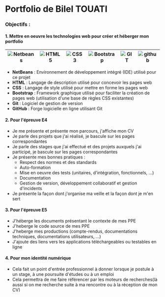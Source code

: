 # Portfolio de Bilel TOUATI
### Objectifs :

#### 1. Mettre en oeuvre les technologies web pour créer et héberger mon portfolio

| ![Netbeans](https://upload.wikimedia.org/wikipedia/commons/thumb/9/98/Apache_NetBeans_Logo.svg/langfr-110px-Apache_NetBeans_Logo.svg.png) | ![HTML5](https://upload.wikimedia.org/wikipedia/commons/thumb/6/61/HTML5_logo_and_wordmark.svg/langfr-130px-HTML5_logo_and_wordmark.svg.png) | ![CSS3](https://upload.wikimedia.org/wikipedia/commons/thumb/d/d5/CSS3_logo_and_wordmark.svg/langfr-130px-CSS3_logo_and_wordmark.svg.png) | ![Bootstrap](https://upload.wikimedia.org/wikipedia/commons/thumb/b/b2/Bootstrap_logo.svg/langfr-220px-Bootstrap_logo.svg.png) | ![GIT](https://upload.wikimedia.org/wikipedia/commons/thumb/e/e0/Git-logo.svg/langfr-220px-Git-logo.svg.png) | ![github](https://upload.wikimedia.org/wikipedia/commons/thumb/9/91/Octicons-mark-github.svg/220px-Octicons-mark-github.svg.png)
| ----- | ----- | ----- | ----- | ----- | ----- |

- **NetBeans** : Environnement de développement intégré (IDE) utilisé pour ce projet
- **HTML** : Langage de description utilisé pour concevoir les pages web
- **CSS** : Langage de style utilisé pour mettre en forme les pages web
- **Bootstrap** : Framework graphique utilisé pour faciliter la création de pages web (utilisation d'une base de règles CSS existantes)
- **Git** : Logiciel de gestion de version
- **GitHub** : Forge logicielle en ligne utilisant Git

#### 2. Pour l'épreuve E4

- Je me présente et présente mon parcours, j'affiche mon CV
- Je parle des projets que j'ai réalisé, je bascule sur les pages correspondantes
- Je parle des stages que j'ai effectué et des projets auxquels j'ai participé, je bascule sur les pages correspondantes
- Je présente mes bonnes pratiques :
    - Respect des normes et des standards
    - Auto-formation
    - Mise en oeuvre des tests (unitaires, d'intégration, fonctionnels, ...)
    - Documentation
    - Gestion de version, développement collaboratif et gestion d'incidents
- Je présente la façon dont j'organise ma veille et la façon dont je m'en sert

#### 3. Pour l'épreuve E5

- J'héberge les documents présentant le contexte de mes PPE
- J'heberge le code source de mes PPE
- J'heberge mes productions (compte-rendus, documentations techniques, documentations utilisateurs, ...)
- J'ajoute des liens vers les applications téléchargeables ou testables en ligne

#### 4. Pour mon identité numérique

- Cela fait un point d'entrée professionnel à donner lorsque je postule à un stage, à une poursuite d'études ou à un emploi
- Cela permettra de me faire référencer par les moteurs de recherches(là aussi si on me recherche suite à ma rencontre ou à la réception de mon CV)
